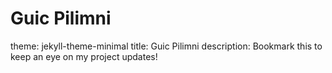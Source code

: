 # Guic Pilimni
theme: jekyll-theme-minimal
title: Guic Pilimni
description: Bookmark this to keep an eye on my project updates!
